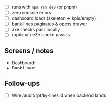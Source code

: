 - [ ] runs with `npm run dev` (or pnpm)
- [ ] zero console errors
- [ ] dashboard loads (skeleton → kpis/empty)
- [ ] bank-lines paginates & opens drawer
- [ ] axe checks pass locally
- [ ] (optional) e2e smoke passes

## Screens / notes
- Dashboard:
- Bank Lines:

## Follow-ups
- [ ] Wire /audit/rpt/by-line/:id when backend lands

